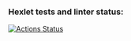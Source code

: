### Hexlet tests and linter status:
[![Actions Status](https://github.com/DariaKobeleva/frontend-project-46/workflows/hexlet-check/badge.svg)](https://github.com/DariaKobeleva/frontend-project-46/actions)